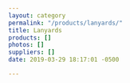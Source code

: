 ```yaml
---
layout: category
permalink: "/products/lanyards/"
title: Lanyards
products: []
photos: []
suppliers: []
date: 2019-03-29 18:17:01 -0500

---
```

